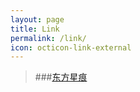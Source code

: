 ```yaml
---
layout: page
title: Link
permalink: /link/
icon: octicon-link-external
---
```


>###[东方星痕](http://www.lxy520.net/)
